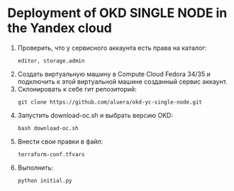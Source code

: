 # Deployment of OKD SINGLE NODE in the Yandex cloud
<ol>
<li>Проверить, что у сервисного аккаунта есть права на каталог: 
<pre><code>editor, storage.admin </code></pre></li>
<li>Создать виртуальную машину в Compute Cloud Fedora 34/35 и подключить к этой виртуальной машине созданный сервис аккаунт.</li>
<li>Склонировать к себе гит репозиторий:</li>
<pre><code>git clone https://github.com/aluera/okd-yc-single-node.git</code></pre>
<li>Запустить download-oc.sh и выбрать версию OKD:<pre><code>bash download-oc.sh</code></pre></li>
<li>Внести свои правки в файл:<pre><code>terraform-conf.tfvars</code></pre></li></li>
<li>Выполнить: <pre><code>python initial.py</code></pre></li>
</ol>